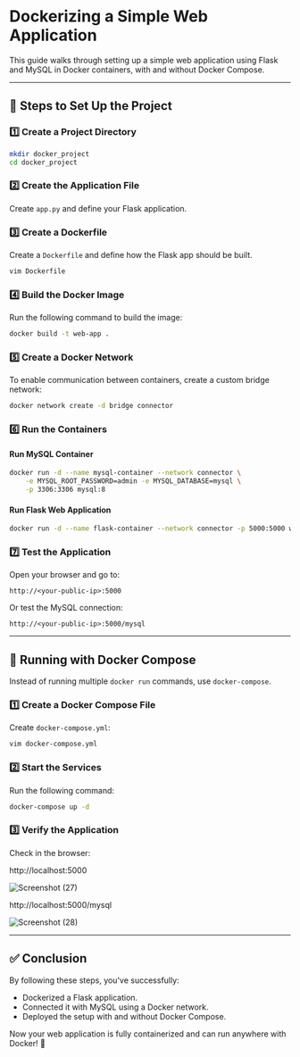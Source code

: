 # Dockerizing a Simple Web Application

This guide walks through setting up a simple web application using Flask and MySQL in Docker containers, with and without Docker Compose.

---

## **📌 Steps to Set Up the Project**

### **1️⃣ Create a Project Directory**
```bash
mkdir docker_project
cd docker_project
```

### **2️⃣ Create the Application File**
Create `app.py` and define your Flask application.

### **3️⃣ Create a Dockerfile**
Create a `Dockerfile` and define how the Flask app should be built.
```bash
vim Dockerfile
```

### **4️⃣ Build the Docker Image**
Run the following command to build the image:
```bash
docker build -t web-app .
```

### **5️⃣ Create a Docker Network**
To enable communication between containers, create a custom bridge network:
```bash
docker network create -d bridge connector
```

### **6️⃣ Run the Containers**
#### **Run MySQL Container**
```bash
docker run -d --name mysql-container --network connector \
    -e MYSQL_ROOT_PASSWORD=admin -e MYSQL_DATABASE=mysql \
    -p 3306:3306 mysql:8
```

#### **Run Flask Web Application**
```bash
docker run -d --name flask-container --network connector -p 5000:5000 web-app
```

### **7️⃣ Test the Application**
Open your browser and go to:
```
http://<your-public-ip>:5000
```
Or test the MySQL connection:
```
http://<your-public-ip>:5000/mysql
```

---

## **📌 Running with Docker Compose**
Instead of running multiple `docker run` commands, use `docker-compose`.

### **1️⃣ Create a Docker Compose File**
Create `docker-compose.yml`:
```bash
vim docker-compose.yml
```

### **2️⃣ Start the Services**
Run the following command:
```bash
docker-compose up -d
```

### **3️⃣ Verify the Application**
Check in the browser:

http://localhost:5000

![Screenshot (27)](https://github.com/user-attachments/assets/0ad57b10-16ff-4523-9841-da1912405212)


http://localhost:5000/mysql

![Screenshot (28)](https://github.com/user-attachments/assets/920b2507-7f3b-489a-9c8b-2db5376b4f67)


---

## **✅ Conclusion**
By following these steps, you've successfully:
- Dockerized a Flask application.
- Connected it with MySQL using a Docker network.
- Deployed the setup with and without Docker Compose.

Now your web application is fully containerized and can run anywhere with Docker! 🚀

